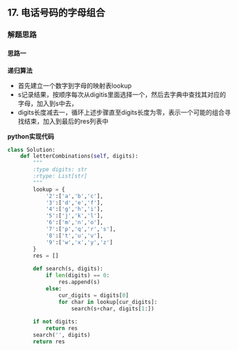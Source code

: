 ## 17. 电话号码的字母组合
### 解题思路
#### 思路一
**递归算法**
- 首先建立一个数字到字母的映射表lookup
- s记录结果，按顺序每次从digitis里面选择一个，然后去字典中查找其对应的字母，加入到s中去，
- digits长度减去一，循环上述步骤直至digits长度为零，表示一个可能的组合寻找结束，加入到最后的res列表中

**python实现代码**
```python
class Solution:
    def letterCombinations(self, digits):
        """
        :type digits: str
        :rtype: List[str]
        """
        lookup = {
            '2':['a','b','c'],
            '3':['d','e','f'],
            '4':['g','h','i'],
            '5':['j','k','l'],
            '6':['m','n','o'],
            '7':['p','q','r','s'],
            '8':['t','u','v'],
            '9':['w','x','y','z']
        }
        res = []
        
        def search(s, digits):
            if len(digits) == 0:
                res.append(s)
            else:
                cur_digits = digits[0]
                for char in lookup[cur_digits]:
                    search(s+char, digits[1:])
                    
        if not digits:
            return res
        search('', digits)
        return res
```

